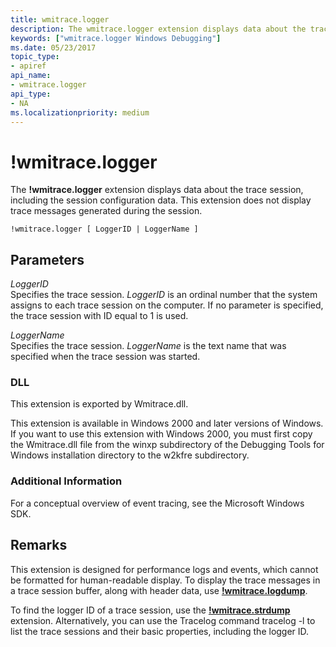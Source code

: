 ```yaml
---
title: wmitrace.logger
description: The wmitrace.logger extension displays data about the trace session, including the session configuration data. This extension does not display trace messages generated during the session.
keywords: ["wmitrace.logger Windows Debugging"]
ms.date: 05/23/2017
topic_type:
- apiref
api_name:
- wmitrace.logger
api_type:
- NA
ms.localizationpriority: medium
---
```


# !wmitrace.logger


The **!wmitrace.logger** extension displays data about the trace session, including the session configuration data. This extension does not display trace messages generated during the session.

```dbgcmd
!wmitrace.logger [ LoggerID | LoggerName ]
```

## <span id="ddk__wmittrace_logger_dbg"></span><span id="DDK__WMITTRACE_LOGGER_DBG"></span>Parameters


<span id="_______LoggerID______"></span><span id="_______loggerid______"></span><span id="_______LOGGERID______"></span> *LoggerID*   
Specifies the trace session. *LoggerID* is an ordinal number that the system assigns to each trace session on the computer. If no parameter is specified, the trace session with ID equal to 1 is used.

<span id="_______LoggerName______"></span><span id="_______loggername______"></span><span id="_______LOGGERNAME______"></span> *LoggerName*   
Specifies the trace session. *LoggerName* is the text name that was specified when the trace session was started.

### <span id="DLL"></span><span id="dll"></span>DLL

This extension is exported by Wmitrace.dll.

This extension is available in Windows 2000 and later versions of Windows. If you want to use this extension with Windows 2000, you must first copy the Wmitrace.dll file from the winxp subdirectory of the Debugging Tools for Windows installation directory to the w2kfre subdirectory.

### <span id="Additional_Information"></span><span id="additional_information"></span><span id="ADDITIONAL_INFORMATION"></span>Additional Information

For a conceptual overview of event tracing, see the Microsoft Windows SDK.

## Remarks

This extension is designed for performance logs and events, which cannot be formatted for human-readable display. To display the trace messages in a trace session buffer, along with header data, use [**!wmitrace.logdump**](-wmitrace-logdump.md).

To find the logger ID of a trace session, use the [**!wmitrace.strdump**](-wmitrace-strdump.md) extension. Alternatively, you can use the Tracelog command tracelog -l to list the trace sessions and their basic properties, including the logger ID.

 

 





